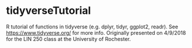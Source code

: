 # tidyverseTutorial

R tutorial of functions in tidyverse (e.g. dplyr, tidyr, ggplot2, readr). See https://www.tidyverse.org/ for more info. Originally presented on 4/9/2018 for the LIN 250 class at the University of Rochester.
